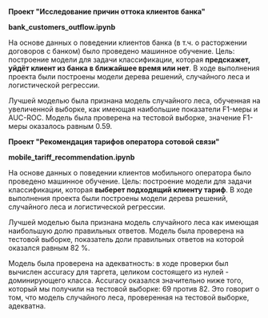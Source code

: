 **Проект "Исследование причин оттока клиентов банка"**

**bank_customers_outflow.ipynb**

На основе данных о поведении клиентов банка (в т.ч. о расторжении договоров с банком) было проведено машинное обучение. Цель: построение модели для задачи классификации, которая **предскажет, уйдёт клиент из банка в ближайшее время или нет**. В ходе выполнения проекта были построены модели дерева решений, случайного леса и логистической регрессии.

Лучшей моделью была признана модель случайного леса, обученная на увеличенной выборке, как имеющая наибольшие показатели F1-меры и AUC-ROC. Модель была проверена на тестовой выборке, значение F1-меры оказалось равным 0.59. 

**Проект "Рекомендация тарифов оператора сотовой связи"**

**mobile_tariff_recommendation.ipynb**

На основе данных о поведении клиентов мобильного оператора было проведено машинное обучение. Цель: построение модели для задачи классификации, которая **выберет подходящий клиенту тариф**. В ходе выполнения проекта были построены модели дерева решений, случайного леса и логистической регрессии.

Лучшей моделью была признана модель случайного леса как имеющая наибольшую долю правильных ответов. Модель была проверена на тестовой выборке, показатель доли правильных ответов на которой оказался равным 82 %. 

Модель была проверена на адекватность: в ходе проверки был вычислен accuracy для таргета, целиком состоящего из нулей - доминирующего класса. Accuracy оказался значительно ниже того, который мы получили на тестовой выборке: 69 против 82. Это говорит о том, что модель случайного леса, проверенная на тестовой выборке, адекватна.
